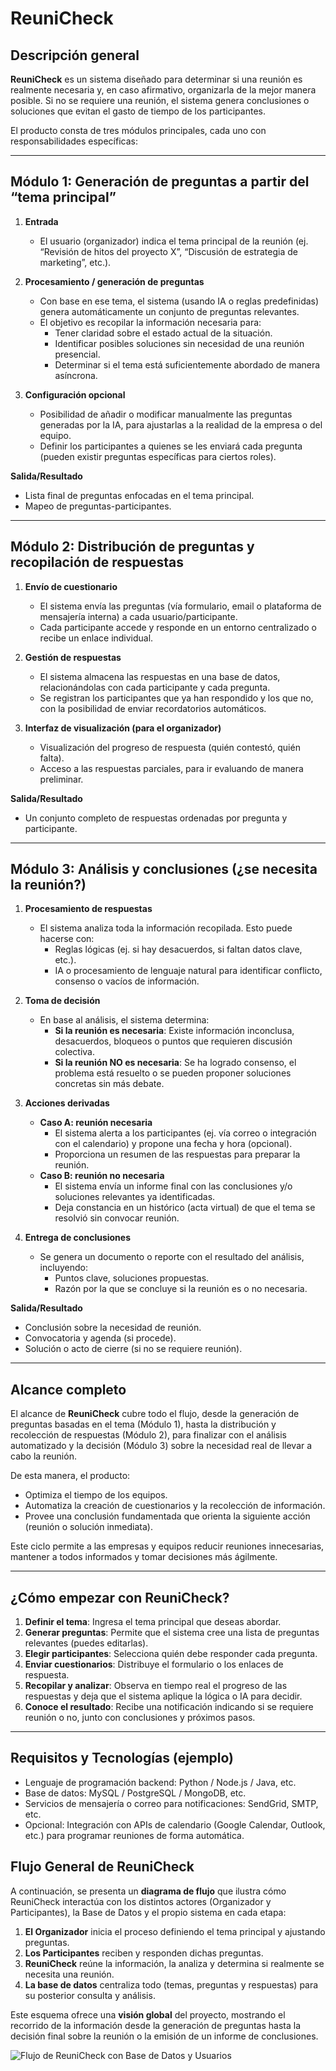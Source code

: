 # **ReuniCheck**

## Descripción general
**ReuniCheck** es un sistema diseñado para determinar si una reunión es realmente necesaria y, en caso afirmativo, organizarla de la mejor manera posible. Si no se requiere una reunión, el sistema genera conclusiones o soluciones que evitan el gasto de tiempo de los participantes.

El producto consta de tres módulos principales, cada uno con responsabilidades específicas:

---

## Módulo 1: Generación de preguntas a partir del “tema principal”

1. **Entrada**  
   - El usuario (organizador) indica el tema principal de la reunión (ej. “Revisión de hitos del proyecto X”, “Discusión de estrategia de marketing”, etc.).

2. **Procesamiento / generación de preguntas**  
   - Con base en ese tema, el sistema (usando IA o reglas predefinidas) genera automáticamente un conjunto de preguntas relevantes.  
   - El objetivo es recopilar la información necesaria para:  
     - Tener claridad sobre el estado actual de la situación.  
     - Identificar posibles soluciones sin necesidad de una reunión presencial.  
     - Determinar si el tema está suficientemente abordado de manera asíncrona.

3. **Configuración opcional**  
   - Posibilidad de añadir o modificar manualmente las preguntas generadas por la IA, para ajustarlas a la realidad de la empresa o del equipo.  
   - Definir los participantes a quienes se les enviará cada pregunta (pueden existir preguntas específicas para ciertos roles).

**Salida/Resultado**  
- Lista final de preguntas enfocadas en el tema principal.  
- Mapeo de preguntas-participantes.

---

## Módulo 2: Distribución de preguntas y recopilación de respuestas

1. **Envío de cuestionario**  
   - El sistema envía las preguntas (vía formulario, email o plataforma de mensajería interna) a cada usuario/participante.  
   - Cada participante accede y responde en un entorno centralizado o recibe un enlace individual.

2. **Gestión de respuestas**  
   - El sistema almacena las respuestas en una base de datos, relacionándolas con cada participante y cada pregunta.  
   - Se registran los participantes que ya han respondido y los que no, con la posibilidad de enviar recordatorios automáticos.

3. **Interfaz de visualización (para el organizador)**  
   - Visualización del progreso de respuesta (quién contestó, quién falta).  
   - Acceso a las respuestas parciales, para ir evaluando de manera preliminar.

**Salida/Resultado**  
- Un conjunto completo de respuestas ordenadas por pregunta y participante.

---

## Módulo 3: Análisis y conclusiones (¿se necesita la reunión?)

1. **Procesamiento de respuestas**  
   - El sistema analiza toda la información recopilada. Esto puede hacerse con:  
     - Reglas lógicas (ej. si hay desacuerdos, si faltan datos clave, etc.).  
     - IA o procesamiento de lenguaje natural para identificar conflicto, consenso o vacíos de información.

2. **Toma de decisión**  
   - En base al análisis, el sistema determina:  
     - **Si la reunión es necesaria**: Existe información inconclusa, desacuerdos, bloqueos o puntos que requieren discusión colectiva.  
     - **Si la reunión NO es necesaria**: Se ha logrado consenso, el problema está resuelto o se pueden proponer soluciones concretas sin más debate.

3. **Acciones derivadas**  
   - **Caso A: reunión necesaria**  
     - El sistema alerta a los participantes (ej. vía correo o integración con el calendario) y propone una fecha y hora (opcional).  
     - Proporciona un resumen de las respuestas para preparar la reunión.  
   - **Caso B: reunión no necesaria**  
     - El sistema envía un informe final con las conclusiones y/o soluciones relevantes ya identificadas.  
     - Deja constancia en un histórico (acta virtual) de que el tema se resolvió sin convocar reunión.

4. **Entrega de conclusiones**  
   - Se genera un documento o reporte con el resultado del análisis, incluyendo:  
     - Puntos clave, soluciones propuestas.  
     - Razón por la que se concluye si la reunión es o no necesaria.

**Salida/Resultado**  
- Conclusión sobre la necesidad de reunión.  
- Convocatoria y agenda (si procede).  
- Solución o acto de cierre (si no se requiere reunión).

---

## Alcance completo
El alcance de **ReuniCheck** cubre todo el flujo, desde la generación de preguntas basadas en el tema (Módulo 1), hasta la distribución y recolección de respuestas (Módulo 2), para finalizar con el análisis automatizado y la decisión (Módulo 3) sobre la necesidad real de llevar a cabo la reunión.

De esta manera, el producto:
- Optimiza el tiempo de los equipos.
- Automatiza la creación de cuestionarios y la recolección de información.
- Provee una conclusión fundamentada que orienta la siguiente acción (reunión o solución inmediata).

Este ciclo permite a las empresas y equipos reducir reuniones innecesarias, mantener a todos informados y tomar decisiones más ágilmente.

---

## ¿Cómo empezar con ReuniCheck?

1. **Definir el tema**: Ingresa el tema principal que deseas abordar.  
2. **Generar preguntas**: Permite que el sistema cree una lista de preguntas relevantes (puedes editarlas).  
3. **Elegir participantes**: Selecciona quién debe responder cada pregunta.  
4. **Enviar cuestionarios**: Distribuye el formulario o los enlaces de respuesta.  
5. **Recopilar y analizar**: Observa en tiempo real el progreso de las respuestas y deja que el sistema aplique la lógica o IA para decidir.  
6. **Conoce el resultado**: Recibe una notificación indicando si se requiere reunión o no, junto con conclusiones y próximos pasos.

---

## Requisitos y Tecnologías (ejemplo)
- Lenguaje de programación backend: Python / Node.js / Java, etc.  
- Base de datos: MySQL / PostgreSQL / MongoDB, etc.  
- Servicios de mensajería o correo para notificaciones: SendGrid, SMTP, etc.  
- Opcional: Integración con APIs de calendario (Google Calendar, Outlook, etc.) para programar reuniones de forma automática.

## Flujo General de ReuniCheck

A continuación, se presenta un **diagrama de flujo** que ilustra cómo ReuniCheck interactúa con los distintos actores (Organizador y Participantes), la Base de Datos y el propio sistema en cada etapa:

1. **El Organizador** inicia el proceso definiendo el tema principal y ajustando preguntas.
2. **Los Participantes** reciben y responden dichas preguntas.
3. **ReuniCheck** reúne la información, la analiza y determina si realmente se necesita una reunión.
4. **La base de datos** centraliza todo (temas, preguntas y respuestas) para su posterior consulta y análisis.

Este esquema ofrece una **visión global** del proyecto, mostrando el recorrido de la información desde la generación de preguntas hasta la decisión final sobre la reunión o la emisión de un informe de conclusiones.

![Flujo de ReuniCheck con Base de Datos y Usuarios](img/flujo.png)
